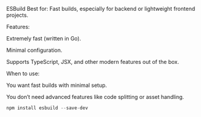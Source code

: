ESBuild
Best for: Fast builds, especially for backend or lightweight frontend projects.

Features:

Extremely fast (written in Go).

Minimal configuration.

Supports TypeScript, JSX, and other modern features out of the box.

When to use:

You want fast builds with minimal setup.

You don’t need advanced features like code splitting or asset handling.
```javascript
npm install esbuild --save-dev
```
